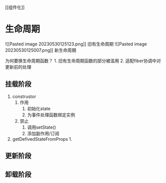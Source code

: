 [[组件化]] 

# 生命周期
![[Pasted image 20230530125123.png]] 
旧有生命周期
![[Pasted image 20230530125007.png]] 
新生命周期

为何要换生命周期函数？
	1. 旧有生命周期函数的部分被滥用
	2. 适配fiber协调中对更新前的处理

## 挂载阶段
1. construstor
	1. 作用
		1. 初始化state
		2. 为事件处理函数绑定实例
	2. 禁止
		1. 调用setState()
		2. 添加副作用/订阅
2. getDefivedStateFromProps
	1. 
## 更新阶段

## 卸载阶段
